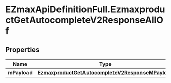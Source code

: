 # EZmaxApiDefinitionFull.EzmaxproductGetAutocompleteV2ResponseAllOf

## Properties

Name | Type | Description | Notes
------------ | ------------- | ------------- | -------------
**mPayload** | [**EzmaxproductGetAutocompleteV2ResponseMPayload**](EzmaxproductGetAutocompleteV2ResponseMPayload.md) |  | 


